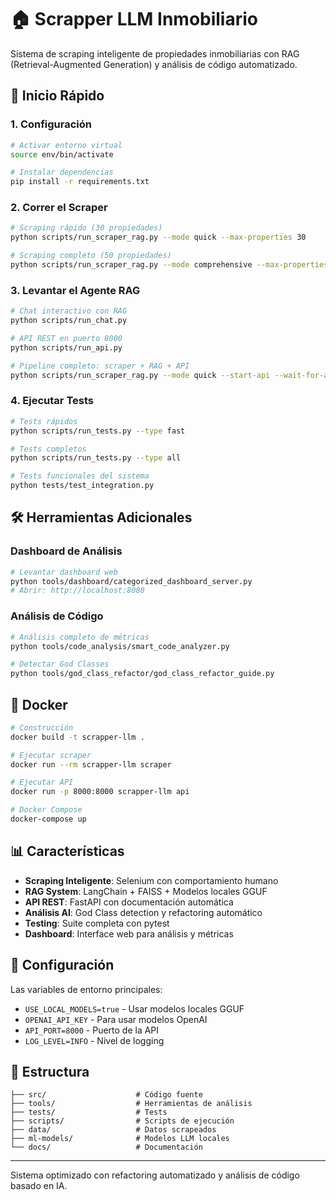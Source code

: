 # 🏠 Scrapper LLM Inmobiliario

Sistema de scraping inteligente de propiedades inmobiliarias con RAG (Retrieval-Augmented Generation) y análisis de código automatizado.

## 🚀 Inicio Rápido

### 1. Configuración
```bash
# Activar entorno virtual
source env/bin/activate

# Instalar dependencias
pip install -r requirements.txt
```

### 2. Correr el Scraper
```bash
# Scraping rápido (30 propiedades)
python scripts/run_scraper_rag.py --mode quick --max-properties 30

# Scraping completo (50 propiedades)
python scripts/run_scraper_rag.py --mode comprehensive --max-properties 50
```

### 3. Levantar el Agente RAG
```bash
# Chat interactivo con RAG
python scripts/run_chat.py

# API REST en puerto 8000
python scripts/run_api.py

# Pipeline completo: scraper + RAG + API
python scripts/run_scraper_rag.py --mode quick --start-api --wait-for-api
```

### 4. Ejecutar Tests
```bash
# Tests rápidos
python scripts/run_tests.py --type fast

# Tests completos
python scripts/run_tests.py --type all

# Tests funcionales del sistema
python tests/test_integration.py
```

## 🛠️ Herramientas Adicionales

### Dashboard de Análisis
```bash
# Levantar dashboard web
python tools/dashboard/categorized_dashboard_server.py
# Abrir: http://localhost:8080
```

### Análisis de Código
```bash
# Análisis completo de métricas
python tools/code_analysis/smart_code_analyzer.py

# Detectar God Classes
python tools/god_class_refactor/god_class_refactor_guide.py
```

## 🐳 Docker

```bash
# Construcción
docker build -t scrapper-llm .

# Ejecutar scraper
docker run --rm scrapper-llm scraper

# Ejecutar API
docker run -p 8000:8000 scrapper-llm api

# Docker Compose
docker-compose up
```

## 📊 Características

- **Scraping Inteligente**: Selenium con comportamiento humano
- **RAG System**: LangChain + FAISS + Modelos locales GGUF
- **API REST**: FastAPI con documentación automática
- **Análisis AI**: God Class detection y refactoring automático
- **Testing**: Suite completa con pytest
- **Dashboard**: Interface web para análisis y métricas

## 🔧 Configuración

Las variables de entorno principales:
- `USE_LOCAL_MODELS=true` - Usar modelos locales GGUF
- `OPENAI_API_KEY` - Para usar modelos OpenAI
- `API_PORT=8000` - Puerto de la API
- `LOG_LEVEL=INFO` - Nivel de logging

## 📁 Estructura

```
├── src/                    # Código fuente
├── tools/                  # Herramientas de análisis
├── tests/                  # Tests
├── scripts/                # Scripts de ejecución
├── data/                   # Datos scrapeados
├── ml-models/              # Modelos LLM locales
└── docs/                   # Documentación
```

---

Sistema optimizado con refactoring automatizado y análisis de código basado en IA.